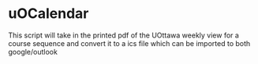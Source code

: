 # uOCalendar
This script will take in the printed pdf of the UOttawa weekly view for a course sequence and convert it to a ics file which can be imported to both google/outlook
